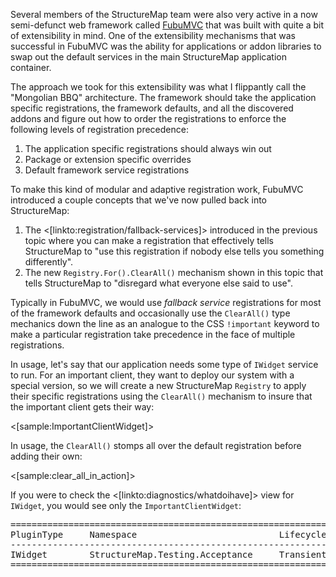 <!--Title:Replace or Clear Out Previous Registrations-->

Several members of the StructureMap team were also very active in a now semi-defunct web framework called [FubuMVC](http://github.com/darthfubumvc/fubumvc)
that was built with quite a bit of extensibility in mind. One of the extensibility mechanisms that was successful in FubuMVC was the ability for applications or addon libraries to swap out the default services in the main StructureMap application container.

The approach we took for this extensibility was what I flippantly call the "Mongolian BBQ" architecture. The framework should take the application specific registrations, the framework defaults, and all the discovered addons and figure out how to order the registrations to enforce the following levels of registration precedence:

1. The application specific registrations should always win out
1. Package or extension specific overrides
1. Default framework service registrations

To make this kind of modular and adaptive registration work, FubuMVC introduced a couple concepts that we've now pulled back into StructureMap:

1. The <[linkto:registration/fallback-services]> introduced in the previous topic where you can make a registration that effectively tells StructureMap to "use this registration if nobody else tells you something differently". 
1. The new `Registry.For().ClearAll()` mechanism shown in this topic that tells StructureMap to "disregard what everyone else said to use".

Typically in FubuMVC, we would use _fallback service_ registrations for most of the framework defaults and occasionally use the `ClearAll()` type mechanics down the line as an analogue to the CSS `!important` keyword to make a particular registration take precedence in the face of multiple registrations.

In usage, let's say that our application needs some type of `IWidget` service to run. For an important client, they want to deploy our system with
a special version, so we will create a new StructureMap `Registry` to apply their specific registrations using the `ClearAll()` mechanism to
insure that the important client gets their way:

<[sample:ImportantClientWidget]>

In usage, the `ClearAll()` stomps all over the default registration before adding their own:

<[sample:clear_all_in_action]>

If you were to check the <[linkto:diagnostics/whatdoihave]> view for `IWidget`, you would see only the `ImportantClientWidget`:

<pre style="overflow:scroll;word-break:normal;word-wrap:normal">
==============================================================================================================================================
PluginType     Namespace                           Lifecycle     Description                                                         Name     
----------------------------------------------------------------------------------------------------------------------------------------------
IWidget        StructureMap.Testing.Acceptance     Transient     StructureMap.Testing.Acceptance.clear_all+ImportantClientWidget     (Default)
==============================================================================================================================================
</pre>


